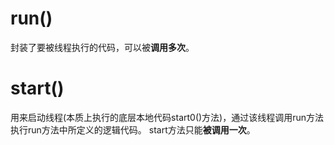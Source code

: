 # run()
 封装了要被线程执行的代码，可以被**调用多次**。

# start()
 用来启动线程(本质上执行的底层本地代码start0()方法)，通过该线程调用run方法执行run方法中所定义的逻辑代码。
 start方法只能**被调用一次**。